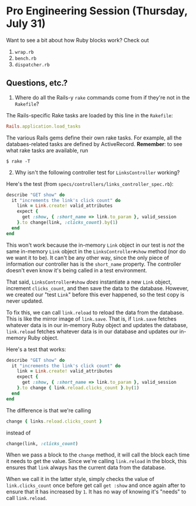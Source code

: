 # Pro Engineering Session (Thursday, July 31)

Want to see a bit about how Ruby blocks work?  Check out

1. `wrap.rb`
2. `bench.rb`
3. `dispatcher.rb`

## Questions, etc.?

1. Where do all the Rails-y `rake` commands come from if they're not in the `Rakefile`?

  The Rails-specific Rake tasks are loaded by this line in the `Rakefile`:

  ```ruby
  Rails.application.load_tasks
  ```

  The various Rails gems define their own rake tasks.  For example, all the databaes-related tasks are defined by ActiveRecord.  **Remember**: to see what rake tasks are available, run

  ```console
  $ rake -T
  ```

2. Why isn't the following controller test for `LinksController` working?

  Here's the test (from `specs/controllers/links_controller_spec.rb`):

  ```ruby
  describe "GET show" do
    it "increments the link's click count" do
      link = Link.create! valid_attributes
      expect {
        get :show, { :short_name => link.to_param }, valid_session
      }.to change(link, :clicks_count).by(1)
    end
  end
  ```

  This won't work because the in-memory `Link` object in our test is _not_ the same in-memory `Link` object in the `LinksController#show` method (nor do we want it to be).  It can't be any other way, since the only piece of information our controller has is the `short_name` property.  The controller doesn't even know it's being called in a test environment.

  That said, `LinksController#show` _does_ instantiate a new `Link` object, increment `clicks_count`, and then save the data to the database. However, we created our "test `Link`" before this ever happened, so the test copy is never updated.

  To fix this, we can call `link.reload` to reload the data from the database.  This is like the mirror image of `link.save`.  That is, if `link.save` fetches whatever data is in our in-memory Ruby object and updates the database, `link.reload` fetches whatever data is in our database and updates our in-memory Ruby object.

  Here's a test that works:

  ```ruby
  describe "GET show" do
    it "increments the link's click count" do
      link = Link.create! valid_attributes
      expect {
        get :show, { :short_name => link.to_param }, valid_session
      }.to change { link.reload.clicks_count }.by(1)
    end
  end
  ```

  The difference is that we're calling

  ```ruby
  change { links.reload.clicks_count }
  ```

  instead of

  ```ruby
  change(link, :clicks_count)
  ```

  When we pass a block to the `change` method, it will call the block each time it needs to get the value.  Since we're calling `link.reload` in the block, this ensures that `link` always has the current data from the database.

  When we call it in the latter style, simply checks the value of `link.clicks_count` once before get call `get :show` and once again after to ensure that it has increased by `1`.  It has no way of knowing it's "needs" to call `link.reload`.
